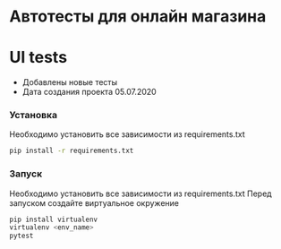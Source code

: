 # Автотесты для онлайн магазина 

# UI tests

  - Добавлены новые тесты
  - Дата создания проекта 05.07.2020
  
### Установка 

Необходимо установить все зависимости из requirements.txt

```sh
pip install -r requirements.txt
```
 
 ### Запуск 

Необходимо установить все зависимости из requirements.txt
Перед запуском создайте виртуальное окружение

```sh
pip install virtualenv
virtualenv <env_name>
pytest
```
